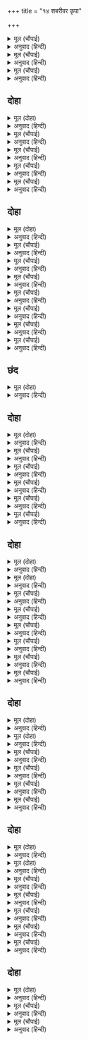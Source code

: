 +++
title = "१४ शबरीवर कृपा"

+++


<details><summary>मूल (चौपाई)</summary>

ताहि देइ गति राम उदारा।  
सबरी कें आश्रम पगु धारा॥  
सबरी देखि राम गृहँ आए।  
मुनि के बचन समुझि जियँ भाए॥
</details>

<details><summary>अनुवाद (हिन्दी)</summary>

उदार श्रीराम त्याला गती देऊन शबरीच्या वनात आले. श्रीराम आपल्या घरी आल्याचे शबरीने पाहिले, तेव्हा मतंग मुनींचे वचन आठवून तिचे मन प्रसन्न झाले.॥ ३॥
</details>

<details><summary>मूल (चौपाई)</summary>

सरसिज लोचन बाहु बिसाला।  
जटा मुकुट सिर उर बनमाला॥  
स्याम गौर सुंदर दोउ भाई।  
सबरी परी चरन लपटाई॥
</details>

<details><summary>अनुवाद (हिन्दी)</summary>

कमलासारखे नेत्र व विशाल भुजा असलेल्या, शिरावर जटांचा मुकुट आणि गळ्यात वनमाला धारण केलेल्या, सुंदर, सावळ्या आणि गोऱ्या त्या दोघा बंधूंचे चरण शबरीने धरले.॥ ४॥
</details>

<details><summary>मूल (चौपाई)</summary>

प्रेम मगन मुख बचन न आवा।  
पुनि पुनि पद सरोज सिर नावा॥  
सादर जल लै चरन पखारे।  
पुनि सुंदर आसन बैठारे॥
</details>

<details><summary>अनुवाद (हिन्दी)</summary>

ती प्रेमात इतकी मग्न झाली होती की, तोंडातून शब्द निघत नव्हता. वारंवार चरण-कमलांवर नतमस्तक होत होती. नंतर तिने पाणी आणून मोठॺा आदराने दोघा भावांचे चरण धुतले आणि त्यांना सुंदर आसनांवर बसविले.॥ ५॥
</details>

## दोहा


<details><summary>मूल (दोहा)</summary>

कंद मूल फल सुरस अति दिए राम कहुँ आनि।  
प्रेम सहित प्रभु खाए बारंबार बखानि॥ ३४॥
</details>

<details><summary>अनुवाद (हिन्दी)</summary>

तिने अत्यंत रसाळ व स्वादिष्ट कंद-मुळे आणि फळे आणून श्रीरामांना दिली. श्रीप्रभूंनी वारंवार प्रशंसा करीत ती प्रेमाने खाल्ली.॥ ३४॥
</details>

<details><summary>मूल (चौपाई)</summary>

पानि जोरि आगें भइ ठाढ़ी।  
प्रभुहि बिलोकि प्रीति अति बाढ़ी॥  
केहि बिधि अस्तुति करौं तुम्हारी।  
अधम जाति मैं जड़मति भारी॥
</details>

<details><summary>अनुवाद (हिन्दी)</summary>

मग ती हात जोडून समोर उभी राहिली. प्रभूंना पाहून तिचे प्रेम उचंबळून आले. ती म्हणाली, ‘मी कशा प्रकारे तुमची स्तुती करू? मी नीच जातीची आणि अत्यंत मंदबुद्धीची आहे.॥ १॥
</details>

<details><summary>मूल (चौपाई)</summary>

अधम ते अधमअधम अति नारी।  
तिन्ह महँ मैं मतिमंद अघारी॥  
कह रघुपति सुनु भामिनि बाता।  
मानउँ एक भगति कर नाता॥
</details>

<details><summary>अनुवाद (हिन्दी)</summary>

जे अधमांपेक्षा अधम आहेत, त्यांच्यामध्येही स्त्रिया या अत्यंत अधम आहेत. हे पापनाशना, त्यातही पुन्हा मी मंदबुद्धीची आहे.’ श्रीराम म्हणाले, ‘हे भामिनी, माझे ऐक. मी फक्त भक्तीला महत्त्व देतो.॥ २॥
</details>

<details><summary>मूल (चौपाई)</summary>

जाति पाँति कुल धर्म बड़ाई।  
धन बल परिजन गुन चतुराई॥  
भगति हीन नर सोहइ कैसा।  
बिनु जल बारिद देखिअ जैसा॥
</details>

<details><summary>अनुवाद (हिन्दी)</summary>

जात-पात, कुल, मोठेपणा, धन, बल, कुटुंब, गुण आणि चातुर्य हे सर्व असूनही भक्तीने रहित मनुष्य जलहीन मेघासारखा मला वाटतो.॥ ३॥
</details>

<details><summary>मूल (चौपाई)</summary>

नवधा भगति कहउँ तोहि पाहीं।  
सावधान सुनु धरु मन माहीं॥  
प्रथम भगति संतन्ह कर संगा।  
दूसरि रति मम कथा प्रसंगा॥
</details>

<details><summary>अनुवाद (हिन्दी)</summary>

मी तुला आता माझी नवविधा भक्ती सांगतो. तू लक्ष देऊन ऐक आणि मनात ठेव. पहिली भक्ती म्हणजे संतांचा संग. दुसरी भक्ती आहे माझ्या कथा-प्रसंगांबद्दल प्रेम.॥ ४॥
</details>

## दोहा


<details><summary>मूल (दोहा)</summary>

गुर पद पंकज सेवा तीसरि भगति अमान।  
चौथि भगति मम गुन गन करइ कपट तजि गान॥ ३५॥
</details>

<details><summary>अनुवाद (हिन्दी)</summary>

अभिमानरहित होऊन गुरूंच्या चरणांची सेवा ही तिसरी भक्ती आणि निष्कपट भावनेने माझे गुणगान करणे ही चौथी भक्ती.॥ ३५॥
</details>

<details><summary>मूल (चौपाई)</summary>

मंत्र जाप मम दृढ़ बिस्वासा।  
पंचम भजन सो बेद प्रकासा॥  
छठ दम सीलबिरति बहु करमा।  
निरत निरंतर सज्जन धरमा॥
</details>

<details><summary>अनुवाद (हिन्दी)</summary>

माझ्या राममंत्राचा जप आणि माझ्यावर दृढ विश्वास ही पाचवी भक्ती. वेदांमध्ये ही प्रसिद्ध आहे. सहावी भक्ती म्हणजे इंद्रियनिग्रह, शील, अनेक लौकिक कार्यांबद्दल वैराग्य आणि संत पुरुषांप्रमाणे आचरण करणे, हे होय.॥ १॥
</details>

<details><summary>मूल (चौपाई)</summary>

सातवँ सम मोहि मय जग देखा।  
मोतें संत अधिक करि लेखा॥  
आठवँ जथालाभ संतोषा।  
सपनेहुँ नहिं देखइ परदोषा॥
</details>

<details><summary>अनुवाद (हिन्दी)</summary>

सातवी भक्ती म्हणजे संपूर्ण जगाला समभावाने माझ्यामध्ये ओतप्रोत असलेले पाहणे आणि संतांना माझ्यापेक्षाही अधिक मानणे. आठवी भक्ती म्हणजे जे काही मिळेल, त्यात संतोष मानणे आणि स्वप्नातही कधी दुसऱ्याचे दोष न पाहणे.॥ २॥
</details>

<details><summary>मूल (चौपाई)</summary>

नवम सरल सब सन छलहीना।  
मम भरोस हियँ हरष न दीना॥  
नव महुँ एकउ जिन्ह कें होई।  
नारि पुरुष सचराचर कोई॥
</details>

<details><summary>अनुवाद (हिन्दी)</summary>

नववी भक्ती म्हणजे सरळपणा व सर्वांबरोबर कपटरहित वागणे, मनातून माझ्यावर श्रद्धा ठेवणे आणि कोणत्याही अवस्थेमध्ये हर्ष व दैन्य नसणे. या नऊंपैकी ज्याला एकही भक्ती प्राप्त असते, तो स्त्री-पुरुष, जड-चेतन कुणीही असो,॥ ३॥
</details>

<details><summary>मूल (चौपाई)</summary>

सोइ अतिसय प्रिय भामिनि मोरें।  
सकल प्रकार भगति दृढ़ तोरें॥  
जोगि बृंद दुरलभ गति जोई।  
तो कहुँ आजु सुलभ भइ सोई॥
</details>

<details><summary>अनुवाद (हिन्दी)</summary>

हे भामिनी, तोच मला प्रिय आहे आणि तुझ्यात तर सर्व भक्ती दृढ आहेत. म्हणून योग्यांनाही जी गती दुर्लभ आहे, तीच आज तुला सुलभ झाली आहे.॥ ४॥
</details>

<details><summary>मूल (चौपाई)</summary>

मम दरसन फल परम अनूपा।  
जीव पाव निज सहज सरूपा॥  
जनकसुता कइ सुधि भामिनी।  
जानहि कहु करिबर गामिनी॥
</details>

<details><summary>अनुवाद (हिन्दी)</summary>

जीव आपले सहज स्वरूप प्राप्त करतो, हेच माझ्या दर्शनाचे परम अनुपम फल आहे. बाई गं! जर तुला सुंदरी सीतेची काही बातमी असेल, तर ती आता सांग.’॥ ५॥
</details>

<details><summary>मूल (चौपाई)</summary>

पंपा सरहि जाहु रघुराई।  
तहँ होइहि सुग्रीव मिताई॥  
सो सब कहिहि देव रघुबीरा।  
जानतहूँ पूछहु मतिधीरा॥
</details>

<details><summary>अनुवाद (हिन्दी)</summary>

शबरी म्हणाली, ‘हे रघुनाथ, तुम्ही पंपासरोवराला जा. तेथे तुमची सुग्रीवाशी मैत्री होईल. हे देवा, हे रघुवीरा, तो सर्व परिस्थिती सांगेल. हे धीरबुद्धी श्रीराम, सर्व जाणत असतानाही तुम्ही मला विचारता आहात.’॥ ६॥
</details>

<details><summary>मूल (चौपाई)</summary>

बार बार प्रभु पद सिरु नाई।  
प्रेम सहित सब कथा सुनाई॥
</details>

<details><summary>अनुवाद (हिन्दी)</summary>

वारंवार प्रभूंच्या चरणी नतमस्तक होऊन तिने प्रेमाने आपली सर्व कथा सांगितली.॥ ७॥
</details>

## छंद


<details><summary>मूल (दोहा)</summary>

कहि कथा सकल बिलोकि हरि मुख हृदयँ पद पंकज धरे।  
तजि जोग पावक देह हरि पद लीन भइ जहँ नहिं फिरे॥  
नर बिबिध कर्म अधर्म बहु मत सोकप्रद सब त्यागहू।  
बिस्वास करि कह दास तुलसी राम पद अनुरागहू॥
</details>

<details><summary>अनुवाद (हिन्दी)</summary>

सर्व कथा सांगितल्यावर भगवंतांच्या मुखाचे दर्शन घेऊन, हृदयामध्ये तिने त्यांचे चरण-कमल धारण केले आणि योगाग्नीने देह-त्याग करून ती दुर्लभ हरिपदांमध्ये लीन झाली की, जेथून परत यावे लागत नाही. तुलसीदास म्हणतात की, अनेक प्रकारची कर्मे, अधर्म आणि अनेक मते ही सर्व दुःख देणारी आहेत. मनुष्यांनो, त्यांचा त्याग करा आणि विश्वासपूर्वक श्रीरामांच्या चरणी प्रेम करा.
</details>

## दोहा


<details><summary>मूल (दोहा)</summary>

जाति हीन अघ जन्म महि मुक्त कीन्हि असि नारि।  
महामंद मन सुख चहसि ऐसे प्रभुहि बिसारि॥ ३६॥
</details>

<details><summary>अनुवाद (हिन्दी)</summary>

जी शबरी हलक्या जातीत जन्मली असतानाही तिला ज्यांनी मुक्त केले, अरे महामूर्ख मना, तू अशा प्रभूंना विसरून ऐहिक सुखप्राप्तीची इच्छा करतोस?॥ ३६॥
</details>

<details><summary>मूल (चौपाई)</summary>

चले राम त्यागा बन सोऊ।  
अतुलित बल नर केहरि दोऊ॥  
बिरही इव प्रभु करत बिषादा।  
कहत कथा अनेक संबादा॥
</details>

<details><summary>अनुवाद (हिन्दी)</summary>

श्रीरामचंद्रांनी ते वन सोडले आणि ते पुढे निघाले. दोन्ही पुरुषसिंह बंधू अतुलनीय बलवान होते. प्रभू एखाद्या विरही पुरुषाप्रमाणे विषाद करीत अनेक कथा सांगत संवाद करीत होते.॥ १॥
</details>

<details><summary>मूल (चौपाई)</summary>

लछिमन देखु बिपिन कइ सोभा।  
देखत केहि कर मन नहिं छोभा॥  
नारि सहित सब खग मृग बृंदा।  
मानहुँ मोरि करत हहिं निंदा॥
</details>

<details><summary>अनुवाद (हिन्दी)</summary>

‘हे लक्ष्मणा, जरा वनाची शोभा तर बघ. ती पाहून कुणाचे मन क्षुब्ध होणार नाही? पक्षी व पशूंचे समूह हे सर्व आपापल्यामाद्यांसोबत आहेत, जणू ते माझी निंदा करीत आहेत.॥ २॥
</details>

<details><summary>मूल (चौपाई)</summary>

हमहि देखि मृग निकर पराहीं।  
मृगीं कहहिं तुम्ह कहँ भय नाहीं॥  
तुम्ह आनंद करहु मृग जाए।  
कंचन मृग खोजन ए आए॥
</details>

<details><summary>अनुवाद (हिन्दी)</summary>

आपणाला पाहून घाबरून हरिणांचे कळप पळत आहेत, तेव्हा हरिणी त्यांना म्हणत आहेत, ‘तुम्ही भिऊ नका. तुम्ही तर सामान्य हरीण आहात, म्हणून तुम्ही आनंदात राहा. हे लोक सोन्याचे हरीण शोधायला आले आहेत.’॥ ३॥
</details>

<details><summary>मूल (चौपाई)</summary>

संग लाइ करिनीं करि लेहीं।  
मानहुँ मोहि सिखावनु देहीं॥  
सास्त्र सुचिंतित पुनि पुनि देखिअ।  
भूप सुसेवित बस नहिं लेखिअ॥
</details>

<details><summary>अनुवाद (हिन्दी)</summary>

हत्ती हत्तिणींच्या मागे असतात. ते जणू मला शिकवीत आहेत की, ‘स्त्रीला कधी एकटे सोडू नये. गहनपणे चिंतन केलेली शास्त्रेही वारंवार पहात राहिले पाहिजे. चांगल्या प्रकारे सेवा केल्यावरही राजा आपल्याला वश आहे, असे समजू नये.॥ ४॥
</details>

<details><summary>मूल (चौपाई)</summary>

राखिअ नारि जदपि उर माहीं।  
जुबती सास्त्र नृपति बस नाहीं॥  
देखहु तात बसंत सुहावा।  
प्रिया हीन मोहि भय उपजावा॥
</details>

<details><summary>अनुवाद (हिन्दी)</summary>

आणि स्त्रीला अगदी हृदयात ठेवले, तरी युवती स्त्री, शास्त्र आणि राजा कुणालाही वश होत नाहीत. हे बंधो! हा सुंदर वसंत ऋतू बघ. प्रियेविना तो माझ्या मनात भय उत्पन्न करीत आहे.॥ ५॥
</details>

## दोहा


<details><summary>मूल (दोहा)</summary>

बिरह बिकल बलहीन मोहि जानेसि निपट अकेल।  
सहित बिपिन मधुकर खग मदन कीन्ह बगमेल॥ ३७(क)॥
</details>

<details><summary>अनुवाद (हिन्दी)</summary>

मी विरहाने व्याकूळ, बलहीन आणि अगदी एकटा झालो आहे, हे पाहून कामदेवाने वने, भ्रमर आणि पक्षी यांना घेऊन माझ्यावर हल्ला केला आहे.॥ ३७(क)॥
</details>

<details><summary>मूल (दोहा)</summary>

देखि गयउ भ्राता सहित तासु दूत सुनि बात।  
डेरा कीन्हेउ मनहुँ तब कटकु हटकि मनजात॥ ३७(ख)॥
</details>

<details><summary>अनुवाद (हिन्दी)</summary>

परंतु जेव्हा त्याला दिसले की, माझ्यासोबत भाऊ आहे, मी एकटा नाही, तेव्हा ही गोष्ट ऐकल्यावर कामदेवाने जणू आपली सेना थांबवून तळ ठोकला आहे.॥ ३७(ख)॥
</details>

<details><summary>मूल (चौपाई)</summary>

बिटप बिसाल लता अरुझानी।  
बिबिध बितान दिए जनु तानी॥  
कदलि ताल बर ध्वजा पताका।  
देखि न मोह धीर मन जाका॥
</details>

<details><summary>अनुवाद (हिन्दी)</summary>

विशाल वृक्षांना बिलगलेल्या वेली पाहून असे वाटते की, जणू नाना प्रकारचे तंबू ठोकले आहेत. केळी, ताड हे जणू सुंदर ध्वज-पताका आहेत. त्या पाहून ज्याचे मन धीट आहे, तोच मोहित होणार नाही.॥ १॥
</details>

<details><summary>मूल (चौपाई)</summary>

बिबिध भाँति फूले तरु नाना।  
जनु बा नैत बने बहु बाना॥  
कहुँ कहुँ सुंदर बिटप सुहाए।  
जनु भट बिलग बिलग होइ छाए॥
</details>

<details><summary>अनुवाद (हिन्दी)</summary>

अनेक वृक्ष नाना प्रकारे फुललेले आहेत. जणू ते वेगवेगळे वेष घातलेले पुष्कळ तिरंदाज असावेत, असे वाटते. कुठे कुठे सुंदर वृक्ष शोभून दिसत आहेत. ते जणू वेगवेगळ्या ठिकाणी योद्ध्यांनी छावणी केल्याप्रमाणे वाटतात.॥ २॥
</details>

<details><summary>मूल (चौपाई)</summary>

कूजत पिक मानहुँ गज माते।  
ढेक महोख ऊँट बिसराते॥  
मोर चकोर कीर बर बाजी।  
पारावत मराल सब ताजी॥
</details>

<details><summary>अनुवाद (हिन्दी)</summary>

कोकिळ कूजन करीत आहेत, ते जणू मत्त हत्ती आहेत. तितर, लावा पक्षी जणू उंट व खेचरे आहेत. मोर, चकोर, पोपट, कबूतर आणि हंस हे सर्व जणू अरबी घोडे आहेत.॥ ३॥
</details>

<details><summary>मूल (चौपाई)</summary>

तीतिर लावक पदचर जूथा।  
बरनि न जाइ मनोज बरूथा॥  
रथ गिरि सिला दुंदुभीं झरना।  
चातक बंदी गुन गन बरना॥
</details>

<details><summary>अनुवाद (हिन्दी)</summary>

तितिर व बटेर पक्षी हे पायदळ शिपायांचे जमाव आहेत. कामदेवाची सेना अद्भुत आहे. पर्वतावरील शिळा हे रथ व पाण्याचे झरे हे नगारे आहेत. चातक हे भाट आहेत. ते बिरुदावली गात आहेत.॥ ४॥
</details>

<details><summary>मूल (चौपाई)</summary>

मधुकर मुखर भेरि सहनाई।  
त्रिबिध बयारि बसीठीं आई॥  
चतुरंगिनी सेन सँग लीन्हें।  
बिचरत सबहि चुनौती दीन्हें॥
</details>

<details><summary>अनुवाद (हिन्दी)</summary>

भ्रमरांचा गुंजारव दुंदुभी आणि सनई आहेत. शीतल, मंद आणि सुगंधित वारे जणू दूताचे काम करण्यासाठी आले आहेत. अशा प्रकारे चतुरंग सेना बरोबर घेऊन कामदेव जणू सर्वांना आव्हान देत फिरत आहे.॥ ५॥
</details>

<details><summary>मूल (चौपाई)</summary>

लछिमन देखत काम अनीका।  
रहहिं धीर तिन्ह कै जग लीका॥  
एहि कें एक परम बल नारी।  
तेहि तें उबर सुभट सोइ भारी॥
</details>

<details><summary>अनुवाद (हिन्दी)</summary>

हे लक्ष्मणा, कामदेवाची ही सेना पाहूनही जे निश्चल रहातात. त्यांनाच जगात प्रतिष्ठा मिळते. स्त्रीमध्ये या कामदेवाची मोठी शक्ती आहे. तिच्यापासून जो बचावेल, तोच मोठा योद्धा होय.॥ ६॥
</details>

## दोहा


<details><summary>मूल (दोहा)</summary>

तात तीनि अति प्रबल खल काम क्रोध अरु लोभ।  
मुनि बिग्यान धाम मन करहिं निमिष महुँ छोभ॥ ३८(क)॥
</details>

<details><summary>अनुवाद (हिन्दी)</summary>

हे बंधो! काम, क्रोध आणि लोभ हे तिन्ही अत्यंत प्रबल व दुष्ट आहेत. ते ज्ञानसंपन्न मुनींचेही मन क्षणात क्षुब्ध करून टाकतात.॥ ३८(क)॥
</details>

<details><summary>मूल (दोहा)</summary>

लोभ कें इच्छा दंभ बल काम कें केवल नारि।  
क्रोध कें परुष बचन बल मुनिबर कहहिं बिचारि॥ ३८(ख)॥
</details>

<details><summary>अनुवाद (हिन्दी)</summary>

लोभाला इच्छा व दंभाचे बळ असते, कामाला केवळ स्त्रीचे बळ असते आणि क्रोधाला कठोर वचनांचे. श्रेष्ठ मुनी विचारपूर्वक असेच सांगतात.’॥ ३८(ख)॥
</details>

<details><summary>मूल (चौपाई)</summary>

गुनातीत सचराचर स्वामी।  
राम उमा सब अंतरजामी॥  
कामिन्ह कै दीनता देखाई।  
धीरन्ह कें मन बिरति दृढ़ाई॥
</details>

<details><summary>अनुवाद (हिन्दी)</summary>

शिव म्हणतात, ‘हे पार्वती, श्रीरामचंद्र हे त्रिगुणातीत, चराचर जगाचे स्वामी आणि सर्वांच्या मनातील जाणणारे आहेत.’ त्यांनी वरील वर्णनातून कामी लोकांची लाचारी दाखवून दिली आणि विवेकी पुरुषांच्या मनातील वैराग्य दृढ केले.॥ १॥
</details>

<details><summary>मूल (चौपाई)</summary>

क्रोध मनोज लोभ मद माया।  
छूटहिं सकल राम कीं दाया॥  
सो नर इंद्रजाल नहिं भूला।  
जा पर होइ सो नट अनुकूला॥
</details>

<details><summary>अनुवाद (हिन्दी)</summary>

काम, क्रोध, लोभ, मद आणि माया हे सर्व श्रीरामांच्या दयेमुळे सुटतात. ते नटराज भगवंत ज्याच्यावर प्रसन्न होतात, तो मनुष्य मायेमुळे भटकत नाही.॥ २॥
</details>

<details><summary>मूल (चौपाई)</summary>

उमा कहउँ मैं अनुभव अपना।  
सत हरि भजनु जगत सब सपना॥  
पुनि प्रभु गए सरोबर तीरा।  
पंपा नाम सुभग गंभीरा॥
</details>

<details><summary>अनुवाद (हिन्दी)</summary>

हे उमे, मी तुला आपला अनुभव सांगतो. हरीचे भजनच सत्य आहे आणि हे संपूर्ण जग स्वप्नाप्रमाणे खोटे आहे. नंतर प्रभू श्रीराम पंपा नामक सुंदर आणि अथांग सरोवराकाठी आले.॥ ३॥
</details>

<details><summary>मूल (चौपाई)</summary>

संत हृदय जस निर्मल बारी।  
बाँधे घाट मनोहर चारी॥  
जहँ तहँ पिअहिं बिबिध मृग नीरा।  
जनु उदार गृह जाचक भीरा॥
</details>

<details><summary>अनुवाद (हिन्दी)</summary>

त्या सरोवराचे पाणी संतांच्या हृदयाप्रमाणे निर्मळ होते. त्याला बांधलेले मनोहर सुंदर चार घाट होते. तऱ्हेतऱ्हेचे पशू इकडे तिकडे पाणी पीत होते. जणू उदार दानी पुरुषांच्या घरी याचकांची गर्दी झालेली असावी.॥ ४॥
</details>

## दोहा


<details><summary>मूल (दोहा)</summary>

पुरइनि सघन ओट जल बेगि न पाइअ मर्म।  
मायाछन्न न देखिऐ जैसें निर्गुन ब्रह्म॥ ३९(क)॥
</details>

<details><summary>अनुवाद (हिन्दी)</summary>

दाट कमल-पत्रांनी झाकलेल्या पाण्याचा लवकर पत्ता लागत नाही, ज्याप्रमाणे मायेने झाकल्यामुळे निर्गुण ब्रह्म दिसत नाही.॥ ३९(क)॥
</details>

<details><summary>मूल (दोहा)</summary>

सुखी मीन सब एकरस अति अगाध जल माहिं।  
जथा धर्मसीलन्ह के दिन सुख संजुत जाहिं॥ ३९(ख)॥
</details>

<details><summary>अनुवाद (हिन्दी)</summary>

त्या सरोवराच्या अत्यंत अथांग जलामध्ये सर्व मासे सतत एकसमान सुखी रहात होते. ज्याप्रमाणे धर्मशील पुरुषांचे सर्व दिवस सुखात जातात.॥ ३९(ख)॥
</details>

<details><summary>मूल (चौपाई)</summary>

बिकसे सरसिज नाना रंगा।  
मधुर मुखर गुंजत बहु भृंगा॥  
बोलत जलकुक्कुट कलहंसा।  
प्रभु बिलोकि जनु करत प्रसंसा॥
</details>

<details><summary>अनुवाद (हिन्दी)</summary>

त्यात रंगी-बेरंगी कमळे उमललेली होती. पुष्कळ भ्रमर मधुर स्वरांनी गुंजारव करीत होते. पाणकोंबडे व राजहंस बोलत होते, जणू प्रभूंना पाहून ते त्यांची प्रशंसा करीत असावेत.॥ १॥
</details>

<details><summary>मूल (चौपाई)</summary>

चक्रबाक बक खग समुदाई।  
देखत बनइ बरनि नहिं जाई॥  
सुंदर खग गन गिरा सुहाई।  
जात पथिक जनु लेत बोलाई॥
</details>

<details><summary>अनुवाद (हिन्दी)</summary>

चक्रवाक, बगळे इत्यादी पक्ष्यांचे समुदाय पहातच रहावे, असे अवर्णनीय वाटत होते. सुंदर पक्ष्यांची किलबिल फार गोड वाटत होती; जणू रस्त्याने जाणाऱ्या वाटसरूंना ते बोलावीत होते.॥ २॥
</details>

<details><summary>मूल (चौपाई)</summary>

ताल समीप मुनिन्ह गृह छाए।  
चहु दिसि कानन बिटप सुहाए॥  
चंपक बकुल कदंब तमाला।  
पाटल पनस परास रसाला॥
</details>

<details><summary>अनुवाद (हिन्दी)</summary>

त्या सरोवराजवळ मुनींनी आश्रम बनविले होते. त्याच्या चारी बाजूंना वनातील सुंदर वृक्ष होते. चाफा, बकुळ, कदंब, तमाल,पाटल, फणस, पळस, आम्रवृक्ष इत्यादी॥ ३॥
</details>

<details><summary>मूल (चौपाई)</summary>

नव पल्लव कुसुमित तरु नाना।  
चंचरीक पटली कर गाना॥  
सीतल मंद सुगंध सुभाऊ।  
संतत बहइ मनोहर बाऊ॥
</details>

<details><summary>अनुवाद (हिन्दी)</summary>

अनेक प्रकारचे वृक्ष नवनवीन पाने आणि सुगंधित फुलांनी भरलेले होते, त्यांवर भ्रमरांचे समूह गुंजारव करीत होते. तसेच शीतल, मंद, सुगंधित हवा नित्य वाहात होती.॥ ४॥
</details>

<details><summary>मूल (चौपाई)</summary>

कुहू कुहू कोकिल धुनि करहीं।  
सुनि रव सरस ध्यान मुनि टरहीं॥
</details>

<details><summary>अनुवाद (हिन्दी)</summary>

कोकिळ ‘कुहू-कुहू’ बोलत होते. त्यांचे मधुर बोल ऐकून मुनींचे ध्यानही भंग पावत होते.॥ ५॥
</details>

## दोहा


<details><summary>मूल (दोहा)</summary>

फल भारन नमि बिटप सब रहे भूमि निअराइ।  
पर उपकारी पुरुष जिमि नवहिं सुसंपति पाइ॥ ४०॥
</details>

<details><summary>अनुवाद (हिन्दी)</summary>

फळांच्या ओझ्यामुळे वृक्ष वाकून जमिनीजवळ येऊन टेकत, ज्याप्रमाणे परोपकारी पुरुष खूप संपत्ती मिळाल्यावरही विनयाने नम्र होतात.॥ ४०॥
</details>

<details><summary>मूल (चौपाई)</summary>

देखि राम अति रुचिर तलावा।  
मज्जनु कीन्ह परम सुख पावा॥  
देखी सुंदर तरुबर छाया।  
बैठे अनुज सहित रघुराया॥
</details>

<details><summary>अनुवाद (हिन्दी)</summary>

श्रीरामांनी ते सुंदर सरोवर पाहून स्नान केले. त्यामुळे त्यांना फार समाधान वाटले. एका सुंदर व उत्तम वृक्षाची सावली पाहून श्रीराम लक्ष्मणासह तेथे बसले.॥ १॥
</details>

<details><summary>मूल (चौपाई)</summary>

तहँ पुनि सकल देव मुनि आए।  
अस्तुति करि निज धाम सिधाए॥  
बैठे परम प्रसन्न कृपाला।  
कहत अनुज सन कथा रसाला॥
</details>

<details><summary>अनुवाद (हिन्दी)</summary>

मग तेथे सर्व देव व मुनी आले आणि श्रीरामांची स्तुती करून घरी परत गेले. कृपाळू श्रीराम अत्यंत प्रसन्न होऊन लक्ष्मणाला रसाळ कथा सांगत होते.॥ २॥
</details>
